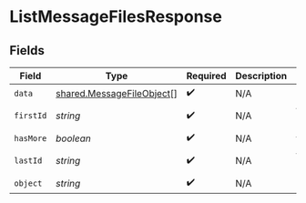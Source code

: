 # ListMessageFilesResponse


## Fields

| Field                                                                  | Type                                                                   | Required                                                               | Description                                                            | Example                                                                |
| ---------------------------------------------------------------------- | ---------------------------------------------------------------------- | ---------------------------------------------------------------------- | ---------------------------------------------------------------------- | ---------------------------------------------------------------------- |
| `data`                                                                 | [shared.MessageFileObject](../../models/shared/messagefileobject.md)[] | :heavy_check_mark:                                                     | N/A                                                                    |                                                                        |
| `firstId`                                                              | *string*                                                               | :heavy_check_mark:                                                     | N/A                                                                    | file-hLBK7PXBv5Lr2NQT7KLY0ag1                                          |
| `hasMore`                                                              | *boolean*                                                              | :heavy_check_mark:                                                     | N/A                                                                    | false                                                                  |
| `lastId`                                                               | *string*                                                               | :heavy_check_mark:                                                     | N/A                                                                    | file-QLoItBbqwyAJEzlTy4y9kOMM                                          |
| `object`                                                               | *string*                                                               | :heavy_check_mark:                                                     | N/A                                                                    | list                                                                   |